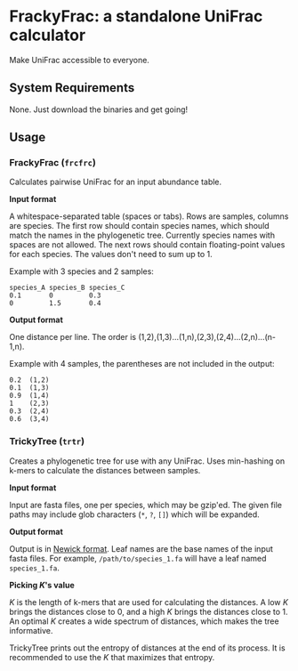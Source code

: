 # FrackyFrac: a standalone UniFrac calculator

Make UniFrac accessible to everyone.

## System Requirements

None. Just download the binaries and get going!

## Usage

### FrackyFrac (`frcfrc`)

Calculates pairwise UniFrac for an input abundance table.

**Input format**

A whitespace-separated table (spaces or tabs). Rows are samples, columns are
species. The first row should contain species names, which should match the
names in the phylogenetic tree. Currently species names with spaces are not
allowed. The next rows should contain floating-point values for each species.
The values don't need to sum up to 1.

Example with 3 species and 2 samples:

```
species_A species_B species_C
0.1       0         0.3
0         1.5       0.4
```

**Output format**

One distance per line. The order is
(1,2),(1,3)...(1,n),(2,3),(2,4)...(2,n)...(n-1,n).

Example with 4 samples, the parentheses are not included in the output:

```
0.2  (1,2)
0.1  (1,3)
0.9  (1,4)
1    (2,3)
0.3  (2,4)
0.6  (3,4)
```

### TrickyTree (`trtr`)

Creates a phylogenetic tree for use with any UniFrac.
Uses min-hashing on k-mers to calculate the distances between samples.

**Input format**

Input are fasta files, one per species, which may be gzip'ed. The given file
paths may include glob characters (`*`, `?`, `[]`) which will be expanded.

**Output format**

Output is in [Newick format][nwk]. Leaf names are the base names of the input
fasta files. For example, `/path/to/species_1.fa` will have a leaf named
`species_1.fa`.

[nwk]: https://en.wikipedia.org/wiki/Newick_format

**Picking *K*'s value**

*K* is the length of k-mers that are used for calculating the distances. A
low *K* brings the distances close to 0, and a high *K* brings the distances
close to 1. An optimal *K* creates a wide spectrum of distances, which makes the
tree informative.

TrickyTree prints out the entropy of distances at the end of its process.
It is recommended to use the *K* that maximizes that entropy.

